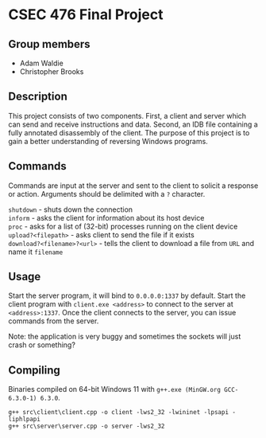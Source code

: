 # CSEC 476 Final Project

## Group members

* Adam Waldie
* Christopher Brooks

## Description

This project consists of two components. First, a client and server which can send and receive instructions and data. Second, an IDB file containing a fully annotated disassembly of the client. The purpose of this project is to gain a better understanding of reversing Windows programs.

## Commands

Commands are input at the server and sent to the client to solicit a response or action. Arguments should be delimited with a `?` character.

`shutdown` - shuts down the connection  
`inform` - asks the client for information about its host device  
`proc` - asks for a list of (32-bit) processes running on the client device  
`upload?<filepath>` - asks client to send the file if it exists  
`download?<filename>?<url>` - tells the client to download a file from `URL` and name it `filename` 

## Usage

Start the server program, it will bind to `0.0.0.0:1337` by default. Start the client program with `client.exe <address>` to connect to the server at `<address>:1337`. Once the client connects to the server, you can issue commands from the server.

Note: the application is very buggy and sometimes the sockets will just crash or something?

## Compiling

Binaries compiled on 64-bit Windows 11 with `g++.exe (MinGW.org GCC-6.3.0-1) 6.3.0`.

```
g++ src\client\client.cpp -o client -lws2_32 -lwininet -lpsapi -liphlpapi
g++ src\server\server.cpp -o server -lws2_32
```
